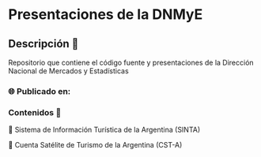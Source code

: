 
# Presentaciones de la DNMyE

<!-- badges: start -->
<!-- badges: end -->



## Descripción 💬

Repositorio que contiene el código fuente y presentaciones de la Dirección Nacional de Mercados y Estadísticas


### 🌐 Publicado en:

### Contenidos 🧪

📌 Sistema de Información Turística de la Argentina (SINTA)

📌 Cuenta Satélite de Turismo de la Argentina (CST-A)



